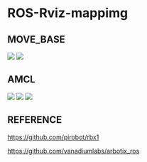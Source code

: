 # ROS-Rviz-mappimg

## MOVE_BASE
![](https://i.imgur.com/e9w9yHX.png)
![](https://i.imgur.com/qYoMPW3.png)
## AMCL
![](https://i.imgur.com/NDTm4FG.png)
![](https://i.imgur.com/BHGyA1m.png)
![](https://i.imgur.com/R9e7IP5.png)
## REFERENCE
https://github.com/pirobot/rbx1

https://github.com/vanadiumlabs/arbotix_ros
